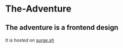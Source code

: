 # The-Adventure 
## The adventure is a frontend design
###### It is hosted on [surge.sh](https://tours.surge.sh)
